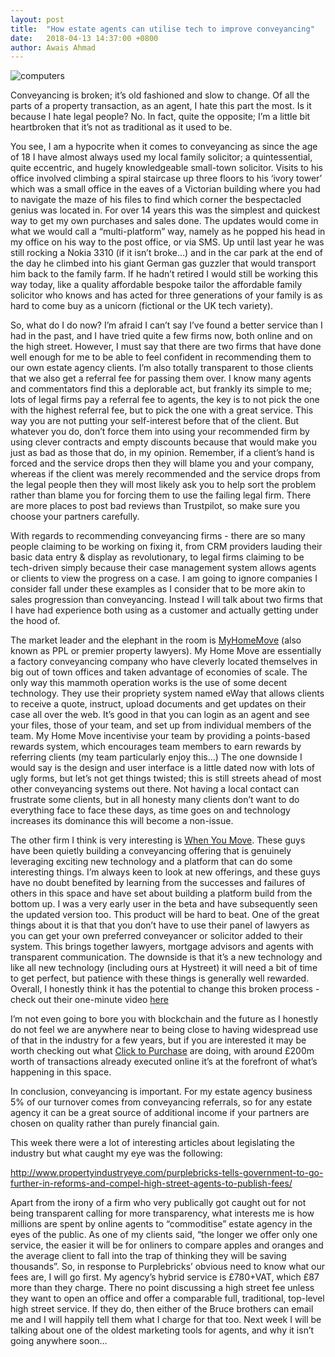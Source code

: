 ```yaml
---
layout: post
title:  "How estate agents can utilise tech to improve conveyancing"
date:   2018-04-13 14:37:00 +0800
author: Awais Ahmad
---
```


![computers]({{site.url}}/images/typewriter.jpg)

Conveyancing is broken; it’s old fashioned and slow to change. Of all the parts of a property transaction, as an agent, I hate this part the most. Is it because I hate legal people? No. In fact, quite the opposite; I’m a little bit heartbroken that it’s not as traditional as it used to be.

<!--more-->

You see, I am a hypocrite when it comes to conveyancing as since the age of 18 I have almost always used my local family solicitor; a quintessential, quite eccentric, and hugely knowledgeable small-town solicitor. Visits to his office involved climbing a spiral staircase up three floors to his ‘ivory tower’ which was a small office in the eaves of a Victorian building where you had to navigate the maze of his files to find which corner the bespectacled genius was located in. For over 14 years this was the simplest and quickest way to get my own purchases and sales done. The updates would come in what we would call a “multi-platform” way, namely as he popped his head in my office on his way to the post office, or via SMS. Up until last year he was still rocking a Nokia 3310 (if it isn’t broke…) and in the car park at the end of the day he climbed into his giant German gas guzzler that would transport him back to the family farm.  If he hadn’t retired I would still be working this way today, like a quality affordable bespoke tailor the affordable family solicitor who knows and has acted for three generations of your family is as hard to come buy as a unicorn (fictional or the UK tech variety).

So, what do I do now? I’m afraid I can’t say I’ve found a better service than I had in the past, and I have tried quite a few firms now, both online and on the high street. However, I must say that there are two firms that have done well enough for me to be able to feel confident in recommending them to our own estate agency clients. I’m also totally transparent to those clients that we also get a referral fee for passing them over. I know many agents and commentators find this a deplorable act, but frankly its simple to me; lots of legal firms pay a referral fee to agents, the key is to not pick the one with the highest referral fee, but to pick the one with a great service. This way you are not putting your self-interest before that of the client. But whatever you do, don’t force them into using your recommended firm by using clever contracts and empty discounts because that would make you just as bad as those that do, in my opinion. Remember, if a client’s hand is forced and the service drops then they will blame you and your company, whereas if the client was merely recommended and the service drops from the legal people then they will most likely ask you to help sort the problem rather than blame you for forcing them to use the failing legal firm. There are more places to post bad reviews than Trustpilot, so make sure you choose your partners carefully.

With regards to recommending conveyancing firms - there are so many people claiming to be working on fixing it, from CRM providers lauding their basic data entry & display as revolutionary, to legal firms claiming to be tech-driven simply because their case management system allows agents or clients to view the progress on a case. I am going to ignore companies I consider fall under these examples as I consider that to be more akin to sales progression than conveyancing. Instead I will talk about two firms that I have had experience both using as a customer and actually getting under the hood of.

The market leader and the elephant in the room is <a href="https://www.myhomemove.com/">MyHomeMove</a> (also known as PPL or premier property lawyers). My Home Move are essentially a factory conveyancing company who have cleverly located themselves in big out of town offices and taken advantage of economies of scale. The only way this mammoth operation works is the use of some decent technology. They use their propriety system named eWay that allows clients to receive a quote, instruct, upload documents and get updates on their case all over the web. It’s good in that you can login as an agent and see your files, those of your team, and set up from individual members of the team. My Home Move incentivise your team by providing a points-based rewards system, which encourages team members to earn rewards by referring clients (my team particularly enjoy this…) The one downside I would say is the design and user interface is a little dated now with lots of ugly forms, but let’s not get things twisted; this is still streets ahead of most other conveyancing systems out there. Not having a local contact can frustrate some clients, but in all honesty many clients don’t want to do everything face to face these days, as time goes on and technology increases its dominance this will become a non-issue.

The other firm I think is very interesting is <a href="https://whenyoumove.com/">When You Move</a>. These guys have been quietly building a conveyancing offering that is genuinely leveraging exciting new technology and a platform that can do some interesting things. I’m always keen to look at new offerings, and these guys have no doubt benefited by learning from the successes and failures of others in this space and have set about building a platform build from the bottom up. I was a very early user in the beta and have subsequently seen the updated version too. This product will be hard to beat. One of the great things about it is that that you don’t have to use their panel of lawyers as you can get your own preferred conveyancer or solicitor added to their system. This brings together lawyers, mortgage advisors and agents with transparent communication. The downside is that it’s a new technology and like all new technology (including ours at Hystreet) it will need a bit of time to get perfect, but patience with these things is generally well rewarded. Overall, I honestly think it has the potential to change this broken process - check out their one-minute video <a href="https://vimeo.com/251635306">here</a>

I’m not even going to bore you with blockchain and the future as I honestly do not feel we are anywhere near to being close to having widespread use of that in the industry for a few years, but if you are interested it may be worth checking out what <a href="http://www.clicktopurchase.com">Click to Purchase</a> are doing, with around £200m worth of transactions already executed online it’s at the forefront of what’s happening in this space.

In conclusion, conveyancing is important. For my estate agency business 5% of our turnover comes from conveyancing referrals, so for any estate agency it can be a great source of additional income if your partners are chosen on quality rather than purely financial gain.

This week there were a lot of interesting articles about legislating the industry but what caught my eye was the following:

<a href="http://www.propertyindustryeye.com/purplebricks-tells-government-to-go-further-in-reforms-and-compel-high-street-agents-to-publish-fees/">http://www.propertyindustryeye.com/purplebricks-tells-government-to-go-further-in-reforms-and-compel-high-street-agents-to-publish-fees/</a>

Apart from the irony of a firm who very publically got caught out for not being transparent calling for more transparency, what interests me is how millions are spent by online agents to “commoditise” estate agency in the eyes of the public. As one of my clients said, “the longer we offer only one service, the easier it will be for onliners to compare apples and oranges and the average client to fall into the trap of thinking they will be saving thousands”.
So, in response to Purplebricks’ obvious need to know what our fees are, I will go first. My agency’s hybrid service is £780+VAT, which £87 more than they charge. There no point discussing a high street fee unless they want to open an office and offer a comparable full, traditional, top-level high street service. If they do, then either of the Bruce brothers can email me and I will happily tell them what I charge for that too.
Next week I will be talking about one of the oldest marketing tools for agents, and why it isn’t going anywhere soon…
